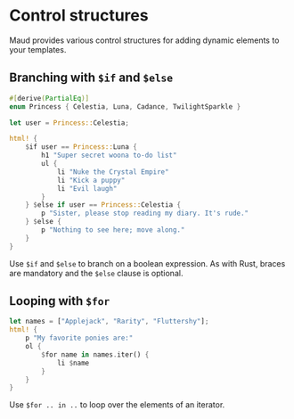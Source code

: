 # Control structures

Maud provides various control structures for adding dynamic elements to your templates.

## Branching with `$if` and `$else`

```rust
#[derive(PartialEq)]
enum Princess { Celestia, Luna, Cadance, TwilightSparkle }

let user = Princess::Celestia;

html! {
    $if user == Princess::Luna {
        h1 "Super secret woona to-do list"
        ul {
            li "Nuke the Crystal Empire"
            li "Kick a puppy"
            li "Evil laugh"
        }
    } $else if user == Princess::Celestia {
        p "Sister, please stop reading my diary. It's rude."
    } $else {
        p "Nothing to see here; move along."
    }
}
```

Use `$if` and `$else` to branch on a boolean expression. As with Rust, braces are mandatory and the `$else` clause is optional.

## Looping with `$for`

```rust
let names = ["Applejack", "Rarity", "Fluttershy"];
html! {
    p "My favorite ponies are:"
    ol {
        $for name in names.iter() {
            li $name
        }
    }
}
```

Use `$for .. in ..` to loop over the elements of an iterator.
